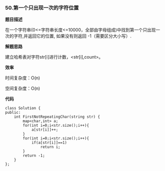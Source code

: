 ### 50.第一个只出现一次的字符位置

**题目描述**

在一个字符串(0<=字符串长度<=10000，全部由字母组成)中找到第一个只出现一次的字符,并返回它的位置, 如果没有则返回 -1（需要区分大小写）. 

**解题思路**

建立哈希表对字符str[i]进行计数，<str[i],count>。

**效率**

时间复杂度：O(n)

空间复杂度：O(n)

**代码**

```
class Solution {
public:
    int FirstNotRepeatingChar(string str) {
        map<char,int> a;
        for(int i=0;i<str.size();i++){
            a[str[i]]++;
        }
        for(int i=0;i<str.size();i++){
            if(a[str[i]]==1)
                return i;
        }
        return -1;
    }
};
```

